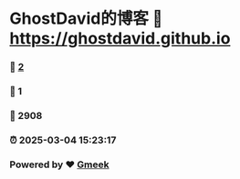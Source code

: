 # GhostDavid的博客 :link: https://ghostdavid.github.io 
### :page_facing_up: [2](https://ghostdavid.github.io/tag.html) 
### :speech_balloon: 1 
### :hibiscus: 2908 
### :alarm_clock: 2025-03-04 15:23:17 
### Powered by :heart: [Gmeek](https://github.com/Meekdai/Gmeek)

